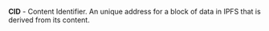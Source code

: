 **CID** - Content Identifier. An unique address for a block of data in IPFS that is derived from its content.
